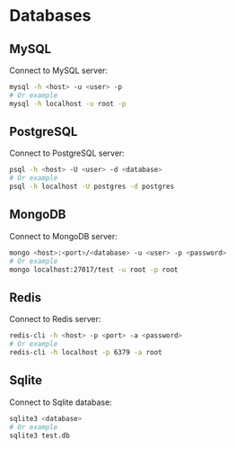 # Databases

## MySQL

Connect to MySQL server:

```bash
mysql -h <host> -u <user> -p
# Or example
mysql -h localhost -u root -p
```


## PostgreSQL

Connect to PostgreSQL server:

```bash
psql -h <host> -U <user> -d <database>
# Or example
psql -h localhost -U postgres -d postgres
```

## MongoDB

Connect to MongoDB server:

```bash
mongo <host>:<port>/<database> -u <user> -p <password>
# Or example
mongo localhost:27017/test -u root -p root
```

## Redis

Connect to Redis server:

```bash
redis-cli -h <host> -p <port> -a <password>
# Or example
redis-cli -h localhost -p 6379 -a root
```

## Sqlite

Connect to Sqlite database:

```bash
sqlite3 <database>
# Or example
sqlite3 test.db
```
